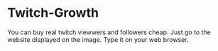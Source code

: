 # Twitch-Growth
You can buy real twitch viewwers and followers cheap. Just go to the website displayed on the image. Type it on your web browser.
